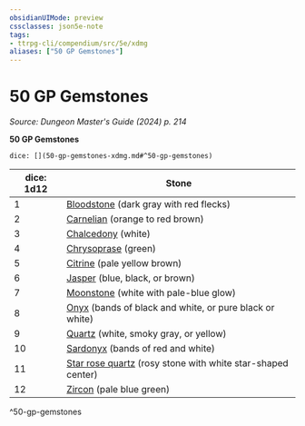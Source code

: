 ```yaml
---
obsidianUIMode: preview
cssclasses: json5e-note
tags:
- ttrpg-cli/compendium/src/5e/xdmg
aliases: ["50 GP Gemstones"]
---
```

# 50 GP Gemstones
*Source: Dungeon Master's Guide (2024) p. 214* 

**50 GP Gemstones**

`dice: [](50-gp-gemstones-xdmg.md#^50-gp-gemstones)`

| dice: 1d12 | Stone |
|------------|-------|
| 1 | [Bloodstone](Misc%20Files/CLI/compendium/items/bloodstone-xdmg.md) (dark gray with red flecks) |
| 2 | [Carnelian](Misc%20Files/CLI/compendium/items/carnelian-xdmg.md) (orange to red brown) |
| 3 | [Chalcedony](Misc%20Files/CLI/compendium/items/chalcedony-xdmg.md) (white) |
| 4 | [Chrysoprase](Misc%20Files/CLI/compendium/items/chrysoprase-xdmg.md) (green) |
| 5 | [Citrine](Misc%20Files/CLI/compendium/items/citrine-xdmg.md) (pale yellow brown) |
| 6 | [Jasper](Misc%20Files/CLI/compendium/items/jasper-xdmg.md) (blue, black, or brown) |
| 7 | [Moonstone](Misc%20Files/CLI/compendium/items/moonstone-xdmg.md) (white with pale-blue glow) |
| 8 | [Onyx](Misc%20Files/CLI/compendium/items/onyx-xdmg.md) (bands of black and white, or pure black or white) |
| 9 | [Quartz](Misc%20Files/CLI/compendium/items/quartz-xdmg.md) (white, smoky gray, or yellow) |
| 10 | [Sardonyx](Misc%20Files/CLI/compendium/items/sardonyx-xdmg.md) (bands of red and white) |
| 11 | [Star rose quartz](Misc%20Files/CLI/compendium/items/star-rose-quartz-xdmg.md) (rosy stone with white star-shaped center) |
| 12 | [Zircon](Misc%20Files/CLI/compendium/items/zircon-xdmg.md) (pale blue green) |
^50-gp-gemstones